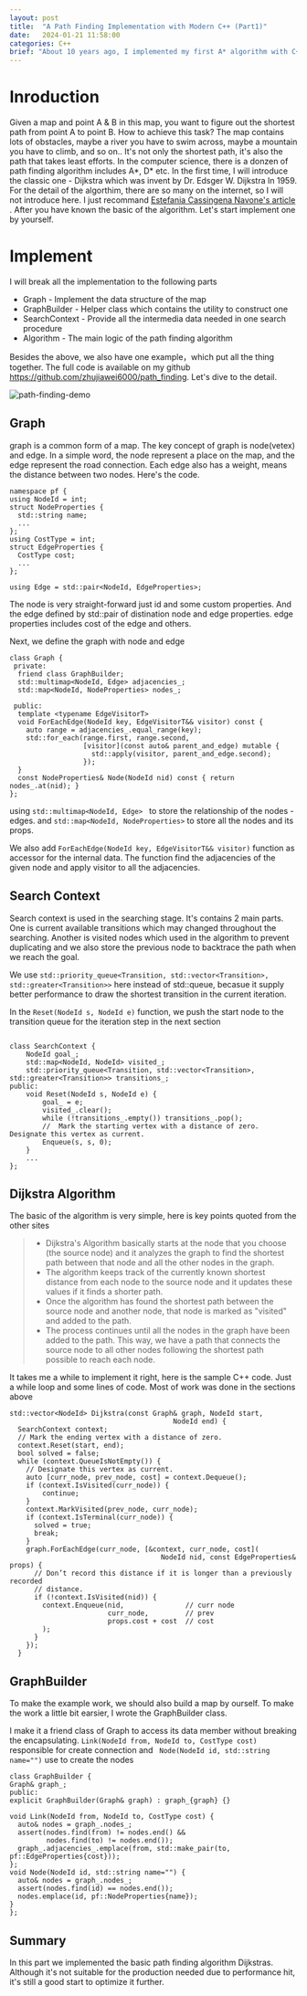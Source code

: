 ```yaml
---
layout: post
title:  "A Path Finding Implementation with Modern C++ (Part1)"
date:   2024-01-21 11:58:00
categories: C++
brief: "About 10 years ago, I implemented my first A* algorithm with C++98 version. Inspiring by Brian Cairl CppCon23 Presentation I try to implement one by myself in modern C++ fashion at my best. Enjoying.."
---
```


# Inroduction
Given a map and point A & B in this map, you want to figure out the shortest path from point A to point B. How to achieve this task? The map contains lots of obstacles, maybe a river you have to swim across, maybe a mountain you have to climb, and so on.. It's not only the shortest path, it's also the path that takes least efforts. In the computer science, there is a donzen of path finding algorithm includes A*, D* etc. In the first time, I will introduce the classic one - Dijkstra which was invent by Dr. Edsger W. Dijkstra In 1959. For the detail of the algorthim, there are so many on the internet, so I will not introduce here. I just recommand [Estefania Cassingena Navone's article](https://www.freecodecamp.org/news/dijkstras-shortest-path-algorithm-visual-introduction)
. After you have known the basic of the algorithm. Let's start implement one by yourself. 


# Implement
I will break all the implementation to the following parts

- Graph - Implement the data structure of the map
- GraphBuilder - Helper class which contains the utility to construct one 
- SearchContext - Provide all the intermedia data needed in one search procedure
- Algorithm - The main logic of the path finding algorithm

Besides the above, we also have one example，which put all the thing together. The full code is available on my github https://github.com/zhujiawei6000/path_finding. Let's dive to the detail.

![path-finding-demo](img/2024-01-21_1.gif)

## Graph

graph is a common form of a map. The key concept of graph is node(vetex) and edge. In a simple word, the node represent a place on the map, and the edge represent the road connection. Each edge also has a weight, means the distance between two nodes. Here's the code.
```
namespace pf {
using NodeId = int;
struct NodeProperties {
  std::string name;
  ...
};
using CostType = int;
struct EdgeProperties {
  CostType cost;
  ...
};

using Edge = std::pair<NodeId, EdgeProperties>;
```
The node is very straight-forward just id and some custom properties. And the edge defined by std::pair of distination node and edge properties. edge properties includes cost of the edge and others.

Next, we define the graph with node and edge

```
class Graph {
 private:
  friend class GraphBuilder;
  std::multimap<NodeId, Edge> adjacencies_;
  std::map<NodeId, NodeProperties> nodes_;

 public:
  template <typename EdgeVisitorT>
  void ForEachEdge(NodeId key, EdgeVisitorT&& visitor) const {
    auto range = adjacencies_.equal_range(key);
    std::for_each(range.first, range.second,
                  [visitor](const auto& parent_and_edge) mutable {
                    std::apply(visitor, parent_and_edge.second);
                  });
  }
  const NodeProperties& Node(NodeId nid) const { return nodes_.at(nid); }
};
```

  using ```std::multimap<NodeId, Edge> ``` to store the relationship of the nodes - edges. and ```std::map<NodeId, NodeProperties>``` to store all the nodes and its props.
  
We also add ```ForEachEdge(NodeId key, EdgeVisitorT&& visitor)``` function as accessor for the internal data. The function find the adjacencies of the given node and apply visitor to all the adjacencies.

## Search Context
Search context is used in the searching stage. It's contains 2 main parts. One is current available transitions which may changed throughout the searching. Another is visited nodes which used in the algorithm to prevent duplicating and we also store the previous node to backtrace the path when we reach the goal.

We use ```std::priority_queue<Transition, std::vector<Transition>, std::greater<Transition>>``` here instead of std::queue, becasue it supply better performance to draw the shortest transition in the current iteration.


In the ```Reset(NodeId s, NodeId e)``` function, we push the start node to the transition queue for the iteration step in the next section
```

class SearchContext {
    NodeId goal_;
    std::map<NodeId, NodeId> visited_;
    std::priority_queue<Transition, std::vector<Transition>, std::greater<Transition>> transitions_;
public:
    void Reset(NodeId s, NodeId e) {
        goal_ = e;
        visited_.clear();
        while (!transitions_.empty()) transitions_.pop();
        //  Mark the starting vertex with a distance of zero. Designate this vertex as current.
        Enqueue(s, s, 0);
    }
    ...
};
```

## Dijkstra Algorithm

The basic of the algorithm is very simple, here is key points quoted from the other sites
> - Dijkstra's Algorithm basically starts at the node that you choose (the source node) and it analyzes the graph to find the shortest path between that node and all the other nodes in the graph.
> - The algorithm keeps track of the currently known shortest distance from each node to the source node and it updates these values if it finds a shorter path.
> - Once the algorithm has found the shortest path between the source node and another node, that node is marked as "visited" and added to the path.
>- The process continues until all the nodes in the graph have been added to the path. This way, we have a path that connects the source node to all other nodes following the shortest path possible to reach each node.

It takes me a while to implement it right, here is the sample C++ code. Just a while loop and some lines of code. Most of work was done in the sections above

```
std::vector<NodeId> Dijkstra(const Graph& graph, NodeId start,
                                        NodeId end) {
  SearchContext context;
  // Mark the ending vertex with a distance of zero.
  context.Reset(start, end);
  bool solved = false;
  while (context.QueueIsNotEmpty()) {
    // Designate this vertex as current.
    auto [curr_node, prev_node, cost] = context.Dequeue();
    if (context.IsVisited(curr_node)) {
        continue;
    }
    context.MarkVisited(prev_node, curr_node);
    if (context.IsTerminal(curr_node)) {
      solved = true;
      break;
    }
    graph.ForEachEdge(curr_node, [&context, curr_node, cost](
                                     NodeId nid, const EdgeProperties& props) {
      // Don’t record this distance if it is longer than a previously recorded
      // distance.
      if (!context.IsVisited(nid)) {
        context.Enqueue(nid,               // curr node
                        curr_node,         // prev
                        props.cost + cost  // cost
        );
      }
    });
  }
  ```

  ## GraphBuilder

  To make the example work, we should also build a map by ourself. To make the work a little bit earsier, I wrote the GraphBuilder class.

  I make it a friend class of Graph to access its data member without breaking the encapsulating. ```Link(NodeId from, NodeId to, CostType cost)``` responsible for create connection and ``` Node(NodeId id, std::string name="")``` use to create the nodes

  ```
class GraphBuilder {
  Graph& graph_;
public:
  explicit GraphBuilder(Graph& graph) : graph_{graph} {}

  void Link(NodeId from, NodeId to, CostType cost) {
    auto& nodes = graph_.nodes_;
    assert(nodes.find(from) != nodes.end() &&
           nodes.find(to) != nodes.end());
    graph_.adjacencies_.emplace(from, std::make_pair(to, pf::EdgeProperties{cost}));
  };
  void Node(NodeId id, std::string name="") {
    auto& nodes = graph_.nodes_;
    assert(nodes.find(id) == nodes.end());
    nodes.emplace(id, pf::NodeProperties{name});
  }
};
```

## Summary
In this part we implemented the basic path finding algorithm Dijkstras. Although it's not suitable for the production needed due to performance hit, it's still a good start to optimize it further.
